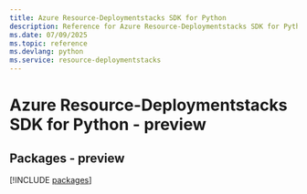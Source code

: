 ```yaml
---
title: Azure Resource-Deploymentstacks SDK for Python
description: Reference for Azure Resource-Deploymentstacks SDK for Python
ms.date: 07/09/2025
ms.topic: reference
ms.devlang: python
ms.service: resource-deploymentstacks
---
```

# Azure Resource-Deploymentstacks SDK for Python - preview
## Packages - preview
[!INCLUDE [packages](resource-deploymentstacks-index.md)]